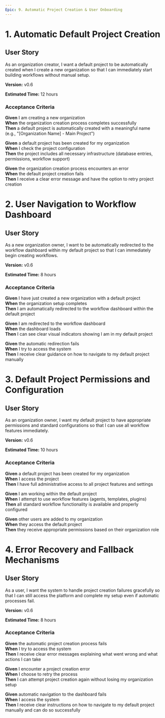 ```yaml
---
Epic: 9. Automatic Project Creation & User Onboarding
---
```


# 1. Automatic Default Project Creation

## User Story
As an organization creator, I want a default project to be automatically created when I create a new organization so that I can immediately start building workflows without manual setup.

**Version:** v0.6

**Estimated Time:** 12 hours

### Acceptance Criteria
**Given** I am creating a new organization  
**When** the organization creation process completes successfully  
**Then** a default project is automatically created with a meaningful name (e.g., "[Organization Name] - Main Project")  

**Given** a default project has been created for my organization  
**When** I check the project configuration  
**Then** the project includes all necessary infrastructure (database entries, permissions, workflow support)  

**Given** the organization creation process encounters an error  
**When** the default project creation fails  
**Then** I receive a clear error message and have the option to retry project creation

# 2. User Navigation to Workflow Dashboard

## User Story
As a new organization owner, I want to be automatically redirected to the workflow dashboard within my default project so that I can immediately begin creating workflows.

**Version:** v0.6

**Estimated Time:** 8 hours

### Acceptance Criteria
**Given** I have just created a new organization with a default project  
**When** the organization setup completes  
**Then** I am automatically redirected to the workflow dashboard within the default project  

**Given** I am redirected to the workflow dashboard  
**When** the dashboard loads  
**Then** I can see clear visual indicators showing I am in my default project  

**Given** the automatic redirection fails  
**When** I try to access the system  
**Then** I receive clear guidance on how to navigate to my default project manually

# 3. Default Project Permissions and Configuration

## User Story
As an organization owner, I want my default project to have appropriate permissions and standard configurations so that I can use all workflow features immediately.

**Version:** v0.6

**Estimated Time:** 10 hours

### Acceptance Criteria
**Given** a default project has been created for my organization  
**When** I access the project  
**Then** I have full administrative access to all project features and settings  

**Given** I am working within the default project  
**When** I attempt to use workflow features (agents, templates, plugins)  
**Then** all standard workflow functionality is available and properly configured  

**Given** other users are added to my organization  
**When** they access the default project  
**Then** they receive appropriate permissions based on their organization role

# 4. Error Recovery and Fallback Mechanisms

## User Story
As a user, I want the system to handle project creation failures gracefully so that I can still access the platform and complete my setup even if automatic processes fail.

**Version:** v0.6

**Estimated Time:** 8 hours

### Acceptance Criteria
**Given** the automatic project creation process fails  
**When** I try to access the system  
**Then** I receive clear error messages explaining what went wrong and what actions I can take  

**Given** I encounter a project creation error  
**When** I choose to retry the process  
**Then** I can attempt project creation again without losing my organization setup  

**Given** automatic navigation to the dashboard fails  
**When** I access the system  
**Then** I receive clear instructions on how to navigate to my default project manually and can do so successfully 